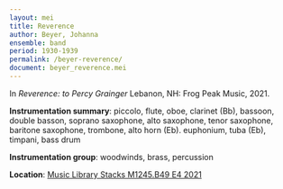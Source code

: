 ```yaml
---
layout: mei
title: Reverence
author: Beyer, Johanna
ensemble: band
period: 1930-1939
permalink: /beyer-reverence/
document: beyer_reverence.mei
---
```


In *Reverence: to Percy Grainger* Lebanon, NH: Frog Peak Music, 2021.

**Instrumentation summary**: piccolo, flute, oboe, clarinet (Bb), bassoon, double basson, soprano saxophone, alto saxophone, tenor saxophone, baritone saxophone, trombone, alto horn (Eb). euphonium, tuba (Eb), timpani, bass drum

**Instrumentation group**: woodwinds, brass, percussion

**Location**: <a href="https://tufts.primo.exlibrisgroup.com/permalink/01TUN_INST/1kc9gia/alma991018911078103851" target="_blank">Music Library Stacks M1245.B49 E4 2021</a>